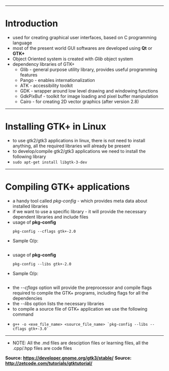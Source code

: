 ----------------------------------------------------------------------------------------------------

# Introduction
* used for creating graphical user interfaces, based on C programming language
* most of the present world GUI softwares are developed using **Qt** or **GTK+**
* Object Oriented system is created with *Glib* object system
* dependency libraries of GTK+
  - Glib - general purpose utility library, provides useful programming features
  - Pango - enables internationalization
  - ATK - accessibility toolkit
  - GDK - wrapper around low level drawing and windowing functions
  - GdkPixBuf - toolkit for image loading and pixel buffer manipulation
  - Cairo - for creating 2D vector graphics (after version 2.8)

----------------------------------------------------------------------------------------------------

# Installing GTK+ in Linux
* to use gtk2/gtk3 applications in linux, there is not need to install anything, all the required
  libraries will already be present
* to develop/compile gtk2/gtk3 applications we need to install the following library
* ` sudo apt-get install libgtk-3-dev `

----------------------------------------------------------------------------------------------------

# Compiling GTK+ applications
* a handy tool called *pkg-config* - which provides meta data about installed libraries
* if we want to use a specific library - it will provide the necessary dependent libraries and
  include files
* usage of **pkg-config**
  ```
  pkg-config --cflags gtk+-2.0
  ```
* Sample O/p:
  ```
  ```  
* usage of **pkg-config**
  ```
  pkg-config --libs gtk+-2.0
  ```
* Sample O/p:
  ```
  ```  
* the *--cflags* option will provide the preprocessor and compile flags required to compile the
  GTK+ programs, including flags for all the dependencies
* the *--libs* option lists the necessary libraries
* to compile a source file of GTK+ application we use the following command
* ```
  g++ -o <exe_file_name> <source_file_name> `pkg-config --libs --cflags gtk+-3.0`
  ```

----------------------------------------------------------------------------------------------------
* NOTE: All the .md files are desciption files or learning files, all the .cpp/.hpp files are code files

**Source: https://developer.gnome.org/gtk3/stable/**
**Source: http://zetcode.com/tutorials/gtktutorial/**
